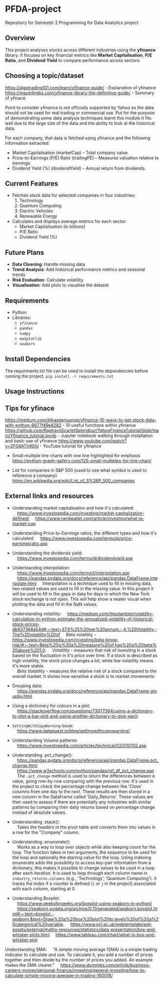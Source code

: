 # PFDA-project
Repository for Semester 2 Programming for Data Analytics project

## Overview
This project analyses stocks across different industries using the **yfinance** library. It focuses on key financial metrics like **Market Capitalisation**, **P/E Ratio**, and **Dividend Yield** to compare performance across sectors.

## Choosing a topic/dataset
https://algotrading101.com/learn/yfinance-guide/ - Explanation of yfinance
https://mayerkrebs.com/yfinance-library-the-definitive-guide/ - Summary of yfinace 

Point to consider yfinance is not officially supported by Yahoo so the data should not be used for real trading or commercial use. Put for the purpose of demonstrating some data analysis techniques learnt this module it fits well due to the large size of the data and the ability to look at the historical data.  

For each company, that data is fetched using yfinance and the following information extracted:
- Market Capitalisation (marketCap) – Total company value.
- Price-to-Earnings (P/E) Ratio (trailingPE) – Measures valuation relative to earnings.
- Dividend Yield (%) (dividendYield) – Annual return from dividends.

## Current Features
- Fetches stock data for selected companies in four industries:
  1. Technology
  2. Quantum Computing
  3. Electric Vehicles
  4. Renewable Energy
- Calculates and displays average metrics for each sector:
  - Market Capitalisation (in billions)
  - P/E Ratio
  - Dividend Yield (%)

## Future Plans
- **Data Cleaning**: Handle missing data
- **Trend Analysis**: Add historical performance metrics and seasonal trends
- **Risk Evaluation**: Calculate volatility
- **Visualisation**: Add plots to visualise the dataset

## Requirements
- Python
- Libraries:
  - `yfinance`
  - `pandas`
  - `numpy`
  - `matplotlib`
  - `seaborn`

## Install Dependencies
The requirments.txt file can be used to install the dependencies before running the project.
`pip install -r requirements.txt`

## Usage Instructions


## Tips for yfinace
https://medium.com/@kasperjuunge/yfinance-10-ways-to-get-stock-data-with-python-6677f49e8282 - 10 useful functions within yfinance
https://github.com/RaghavsScarletSplendour/YahooFinanceTutorial/blob/main/Yfinance_tutorial.ipynb - Jupyter notebook walking through installation and basic use of yfinance
https://www.youtube.com/watch?v=3FG6ATh90IU - YouTube tutorial for yfinance


- Small multiple line charts with one line highlighted for emphasis
https://python-graph-gallery.com/125-small-multiples-for-line-chart/

- List for companies in S&P 500 (used to see what symbol is used to reference a company)
https://en.wikipedia.org/wiki/List_of_S%26P_500_companies

## External links and resources
- Understanding market capitalisation and how it's calculated:  
&nbsp;&nbsp;&nbsp;&nbsp;https://www.investopedia.com/investing/market-capitalization-defined/ 
&nbsp;&nbsp;&nbsp;&nbsp;https://www.nerdwallet.com/article/investing/what-is-market-cap

- Understanding Price-to-Earnings ratios, the different types and how it's calculated: 
&nbsp;&nbsp;&nbsp;&nbsp;https://www.investopedia.com/terms/p/price-earningsratio.asp

- Understanding the dividends yield: 
&nbsp;&nbsp;&nbsp;&nbsp;https://www.investopedia.com/terms/d/dividendyield.asp

- Understanding interpolation: 
&nbsp;&nbsp;&nbsp;&nbsp;https://www.investopedia.com/terms/i/interpolation.asp 
&nbsp;&nbsp;&nbsp;&nbsp;https://pandas.pydata.org/docs/reference/api/pandas.DataFrame.interpolate.html 
&nbsp;&nbsp;&nbsp;&nbsp;Interpolation is a technique used to fill in missing data, two related values are used to fill in the missing value.  In this project it will be used to fill in the gaps in data for days in which the New York stock exchange is not open.  This will help show a neater visual when plotting the data and fill in the NaN values. 

- Understanding volatility: 
&nbsp;&nbsp;&nbsp;&nbsp;https://medium.com/@polanitzer/volatility-calculation-in-python-estimate-the-annualized-volatility-of-historical-stock-prices-db937366a54d#:~:text=37.6%25%20per%20annum.-,4.%20Volatility,-The%20volatility%20of 
&nbsp;&nbsp;&nbsp;&nbsp;Beta volatility - https://www.investopedia.com/investing/beta-know-risk/#:~:text=Beta%20is%20a%20measure%20of,has%20a%20beta%20above%201.0.
&nbsp;&nbsp;&nbsp;&nbsp;*Volatility* - measures that risk of investing in a stock based on the fluctuation in it's price over time. If a stock is described as high volatility, the stock price changes a lot, while low volatility means it's more stable.  
&nbsp;&nbsp;&nbsp;&nbsp;*Beta Volatility* - measures the relative risk of a stock compared to the overall market. It shows how sensitive a stock is to market movements.

- Grouping data: 
&nbsp;&nbsp;&nbsp;&nbsp;https://pandas.pydata.org/docs/reference/api/pandas.DataFrame.groupby.html

- Using a dictionary for colours in a plot:
&nbsp;&nbsp;&nbsp;&nbsp;https://stackoverflow.com/questions/73077364/using-a-dictionary-to-plot-a-bar-plot-and-using-another-dictionary-to-give-each

- ``SettingWithCopyWarning`` issue:
&nbsp;&nbsp;&nbsp;&nbsp;https://www.dataquest.io/blog/settingwithcopywarning/

- Understanding Volume patterns:
&nbsp;&nbsp;&nbsp;&nbsp;https://www.investopedia.com/articles/technical/02/010702.asp

- Understanding .pct_change():  
&nbsp;&nbsp;&nbsp;&nbsp;https://pandas.pydata.org/docs/reference/api/pandas.DataFrame.pct_change.html  
&nbsp;&nbsp;&nbsp;&nbsp;https://www.w3schools.com/python/pandas/ref_df_pct_change.asp  
&nbsp;&nbsp;&nbsp;&nbsp;The ``.pct_change`` method is used to return the differences between a value, going row-by-row comparing with the previous row. It's used in the project to check the percentage change between the 'Close' columns from one day to the next. These results are then stored in a new column in the DataFrame called 'Daily_Returns'. These values are then used to assess if there are potentially any industries with similar patterns by comparing their daily returns based on percentage change instead of absolute values.

- Understanding .stack():  
&nbsp;&nbsp;&nbsp;&nbsp;Takes the headers in the pivot table and converts them into values in a row for the "Company" column.

- Understanding .enumerate():  
&nbsp;&nbsp;&nbsp;&nbsp;Works as a way to loop over objects while also keeping count for the loop. The function takes in two arguments, the sequence to be used for the loop and optionally the starting value for the loop. Using indexing enumerate adds the possibility to access key-pair information from a dictionary, this makes it possible to change values to be used in a loop after each iteration. It is used to loop through each column name in ``industry_returns.columns`` (e.g., 'Technology', 'Quantum Computing'). It tracks the index if a counter is defined (``i`` or ``j`` in the project) associated with each column, starting at 0.

- Understanding Boxplot:  
&nbsp;&nbsp;&nbsp;&nbsp;https://www.geeksforgeeks.org/boxplot-using-seaborn-in-python/
&nbsp;&nbsp;&nbsp;&nbsp;https://seaborn.pydata.org/archive/0.11/generated/seaborn.boxplot.html#:~:text=boxplot,-seaborn.&text=Draw%20a%20box%20plot%20to,levels%20of%20a%20categorical%20variable.
&nbsp;&nbsp;&nbsp;&nbsp;https://www.ncl.ac.uk/webtemplate/ask-assets/external/maths-resources/statistics/data-presentation/box-and-whisker-plots.html
&nbsp;&nbsp;&nbsp;&nbsp;https://www.tableau.com/chart/what-is-box-and-whisker-plot

Understanding SMA: 
&nbsp;&nbsp;&nbsp;&nbsp;"A simple moving average (SMA) is a simple trading indicator to calculate and use. To calculate it, you add a number of prices together and then divide by the number of prices you added. An example makes the SMA clearer."
&nbsp;&nbsp;&nbsp;&nbsp;https://www.dummies.com/article/business-careers-money/personal-finance/investing/general-investing/how-to-calculate-simple-moving-average-in-trading-160018/